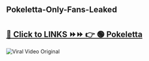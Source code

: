 
 ## Pokeletta-Only-Fans-Leaked

# <h2><a href="https://clipsfans.com/Pokeletta&ref=git">🔗 Click to LINKS ⏩⏩ 👉 🟢 Pokeletta </a></h2>

<a href="https://clipsfans.com/Pokeletta&ref=git" rel="nofollow" data-target="animated-image.originalLink"><img src="https://i.ibb.co.com/xMMVF88/686577567.gif" alt="Viral Video Original" style="max-width: 100%; display: inline-block;" data-target="animated-image.originalImage"></a>
